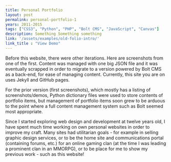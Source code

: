 ```yaml
---
title: Personal Portfolio
layout: post
permalink: personal-portfolio-1
years: 2011-2015
tags: ["CSS3", "Python", "PHP", "Bolt CMS", "JavaScript", "Canvas"]
description: Something Something something
link: '/assets/examples/old-folio-intro/'
link_title : "View Demo"
---
```


Before this website, there were other iterations. Here are screenshots from one of the first. Content was managed with one big JSON file and it was eventually scrapped in order to migrate to a version powered by Bolt CMS as a back-end, for ease of managing content. Currently, this site you are on uses Jekyll and GitHub pages.

For the prior version (first screenshots), which mostly has a listing of screenshots/demos, Python dictionary files were used to store contents of portfolio items, but management of portfolio items soon grew to be arduous to the point where a full content management system such as Bolt seemed most appropriate.

Since I started exploring web design and development at twelve years old, I have spent much time working on own personal websites in order to improve my craft. Many sites had utilitarian goals - for example in selling graphic design services, or to be the home site and communications portal (containing forums, etc.) for an online gaming clan (at the time I was leading a prominent clan in an MMORPG), or to be place for me to show my previous work - such as this website!